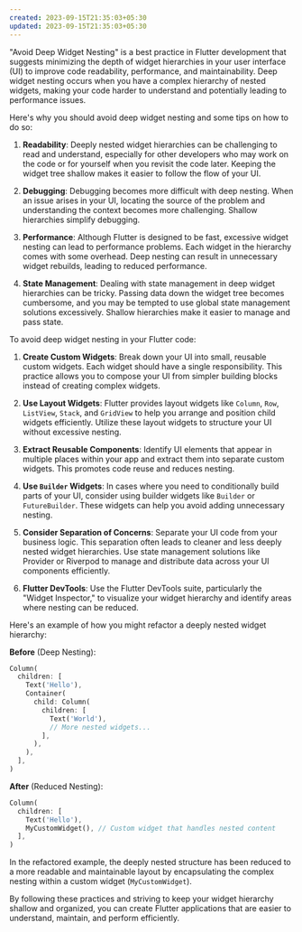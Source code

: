 ```yaml
---
created: 2023-09-15T21:35:03+05:30
updated: 2023-09-15T21:35:03+05:30
---
```

"Avoid Deep Widget Nesting" is a best practice in Flutter development that suggests minimizing the depth of widget hierarchies in your user interface (UI) to improve code readability, performance, and maintainability. Deep widget nesting occurs when you have a complex hierarchy of nested widgets, making your code harder to understand and potentially leading to performance issues.

Here's why you should avoid deep widget nesting and some tips on how to do so:

1. **Readability**: Deeply nested widget hierarchies can be challenging to read and understand, especially for other developers who may work on the code or for yourself when you revisit the code later. Keeping the widget tree shallow makes it easier to follow the flow of your UI.

2. **Debugging**: Debugging becomes more difficult with deep nesting. When an issue arises in your UI, locating the source of the problem and understanding the context becomes more challenging. Shallow hierarchies simplify debugging.

3. **Performance**: Although Flutter is designed to be fast, excessive widget nesting can lead to performance problems. Each widget in the hierarchy comes with some overhead. Deep nesting can result in unnecessary widget rebuilds, leading to reduced performance.

4. **State Management**: Dealing with state management in deep widget hierarchies can be tricky. Passing data down the widget tree becomes cumbersome, and you may be tempted to use global state management solutions excessively. Shallow hierarchies make it easier to manage and pass state.

To avoid deep widget nesting in your Flutter code:

1. **Create Custom Widgets**: Break down your UI into small, reusable custom widgets. Each widget should have a single responsibility. This practice allows you to compose your UI from simpler building blocks instead of creating complex widgets.

2. **Use Layout Widgets**: Flutter provides layout widgets like `Column`, `Row`, `ListView`, `Stack`, and `GridView` to help you arrange and position child widgets efficiently. Utilize these layout widgets to structure your UI without excessive nesting.

3. **Extract Reusable Components**: Identify UI elements that appear in multiple places within your app and extract them into separate custom widgets. This promotes code reuse and reduces nesting.

4. **Use `Builder` Widgets**: In cases where you need to conditionally build parts of your UI, consider using builder widgets like `Builder` or `FutureBuilder`. These widgets can help you avoid adding unnecessary nesting.

5. **Consider Separation of Concerns**: Separate your UI code from your business logic. This separation often leads to cleaner and less deeply nested widget hierarchies. Use state management solutions like Provider or Riverpod to manage and distribute data across your UI components efficiently.

6. **Flutter DevTools**: Use the Flutter DevTools suite, particularly the "Widget Inspector," to visualize your widget hierarchy and identify areas where nesting can be reduced.

Here's an example of how you might refactor a deeply nested widget hierarchy:

**Before** (Deep Nesting):

```dart
Column(
  children: [
    Text('Hello'),
    Container(
      child: Column(
        children: [
          Text('World'),
          // More nested widgets...
        ],
      ),
    ),
  ],
)
```

**After** (Reduced Nesting):

```dart
Column(
  children: [
    Text('Hello'),
    MyCustomWidget(), // Custom widget that handles nested content
  ],
)
```

In the refactored example, the deeply nested structure has been reduced to a more readable and maintainable layout by encapsulating the complex nesting within a custom widget (`MyCustomWidget`).

By following these practices and striving to keep your widget hierarchy shallow and organized, you can create Flutter applications that are easier to understand, maintain, and perform efficiently.